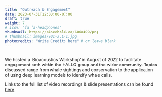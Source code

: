 ```yaml
---
title: "Outreach & Engagement"
date: 2023-07-31T12:00:00-07:00
draft: true
weight: 7
# icon: "fa fa-headphones"
thumbnail: https://placehold.co/600x400/png
# thumbnail: images/S01-J,L-1.jpg
photocredits: "Write Credits here" # or leave blank
---
```


## 

We hosted a 'Bioacoustics Workshop' in August of 2022 to facilitate engagement both within the HALLO group and the wider community. Topics discussed range from whale sightings and conservation to the application of using deep learning models to identify whale calls.

Links to the full list of video recordings & slide presentations can be found [here](/hallo-bioacoustics-workshop-2022/)

